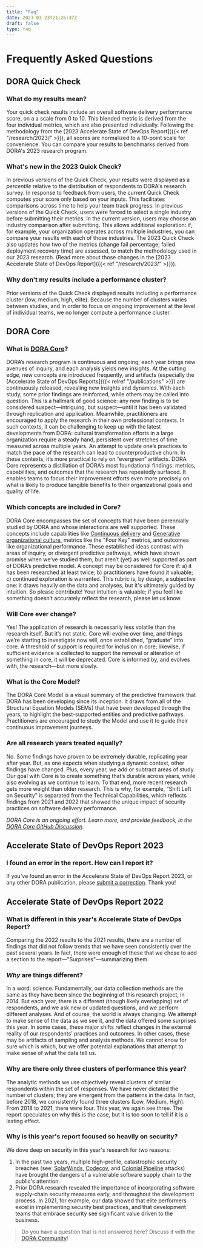 ```yaml
---
title: "Faq"
date: 2023-03-23T21:26:37Z
draft: false
type: faq
---
```


# Frequently Asked Questions

## DORA Quick Check
### What do my results mean?
Your quick check results include an overall software delivery performance score, on a a scale from 0 to 10. This blended metric is derived from the four individual metrics, which are also presented individually. Following the methodology from the [2023 Accelerate State of DevOps Report]({{< ref "/research/2023/" >}}), all scores are normalized to a 10-point scale for convenience. You can compare your results to benchmarks derived from DORA's 2023 research program.

### What's new in the 2023 Quick Check?
In previous versions of the Quick Check, your results were displayed as a _percentile_ relative to the distribution of respondents to DORA's research survey. In response to feedback from users, the current Quick Check computes your score only based on your inputs. This facilitates comparisons across time to help your team track progress. In previous versions of the Quick Check, users were forced to select a single industry before submitting their metrics. In the current version, users may choose an industry comparison after submitting. This allows additional exploration: if, for example, your organization operates across multiple industries, you can compare your results with each of those industries. The 2023 Quick Check also updates how two of the metrics (change fail percentage; failed deployment recovery time) are assessed, to match the methodology used in our 2023 research. (Read more about those changes in the [2023 Accelerate State of DevOps Report]({{< ref "/research/2023/" >}})).

### Why don't my results include a performance cluster?
Prior versions of the Quick Check displayed results including a performance cluster (low, medium, high, elite). Because the number of clusters varies between studies, and in order to focus on ongoing improvement at the level of individual teams, we no longer compute a performance cluster.

## DORA Core
### What is [DORA Core](/core/)?
DORA’s research program is continuous and ongoing; each year brings new avenues of inquiry, and each analysis yields new insights. At the cutting edge, new concepts are introduced frequently, and artifacts (especially the [Accelerate State of DevOps Reports]({{< relref "/publications" >}}) are continuously released, revealing new insights and dynamics. With each study, some prior findings are reinforced, while others may be called into question. This is a hallmark of good science: any new finding is to be considered suspect—intriguing, but suspect—until it has been validated through replication and application. Meanwhile, practitioners are encouraged to apply the research in their own professional contexts. In such contexts, it can be challenging to keep up with the latest developments from DORA: cultural transformation efforts in a large organization require a steady hand, persistent over stretches of time measured across multiple years. An attempt to update one’s practices to match the pace of the research can lead to counterproductive churn. In these contexts, it’s more practical to rely on “evergreen” artifacts. DORA Core represents a distillation of DORA’s most foundational findings: metrics, capabilities, and outcomes that the research has repeatedly surfaced. It enables teams to focus their improvement efforts even more precisely on what is likely to produce tangible benefits to their organizational goals and quality of life.

### Which concepts are included in Core?
DORA Core encompasses the set of concepts that have been perennially studied by DORA and whose interactions are well supported. These concepts include capabilities like [Continuous delivery](/capabilities/continuous-delivery) and [Generative organizational culture](/capabilities/generative-organizational-culture), metrics like the "Four Key" metrics, and outcomes like organizational performance. These established ideas contrast with areas of inquiry, or divergent predictive pathways, which have shown promise when we’ve studied them, but aren’t (yet) as well supported as part of DORA’s predictive model. A concept may be considered for Core if: a) it has been researched at least twice; b) practitioners have found it valuable; c) continued exploration is warranted. This rubric is, by design, a subjective one: it draws heavily on the data and analyses, but it's ultimately guided by intuition. So please contribute! Your intuition is valuable; if you feel like something doesn’t accurately reflect the research, please let us know.

### Will Core ever change?
Yes! The application of research is necessarily less volatile than the research itself. But it’s not static. Core will evolve over time, and things we’re starting to investigate now will, once established, “graduate” into core. A threshold of support is required for inclusion in core; likewise, if sufficient evidence is collected to support the removal or alteration of something in core, it will be deprecated. Core is informed by, and evolves with, the research—but more slowly.

### What is the Core Model?
The DORA Core Model is a visual summary of the predictive framework that DORA has been developing since its inception. It draws from all of the Structural Equation Models (SEMs) that have been developed through the years, to highlight the best-supported entities and predictive pathways. Practitioners are encouraged to study the Model and use it to guide their continuous improvement journeys.

### Are all research years treated equally?
No. Some findings have proven to be extremely durable, replicating year after year. But, as one expects when studying a dynamic context, other findings have changed. Plus, every year, we add or subtract areas of study. Our goal with Core is to create something that’s durable across years, while also evolving as we continue to learn. To that end, more recent research gets more weight than older research. This is why, for example, “Shift Left on Security” is separated from the Technical Capabilities, which reflects findings from 2021 and 2022 that showed the unique impact of security practices on software delivery performance.

_DORA Core is an ongoing effort. Learn more, and provide feedback, in the [DORA Core GitHub Discussion](https://github.com/dora-team/dora.dev/discussions/265)._

## Accelerate State of DevOps Report 2023
### I found an error in the report. How can I report it?
If you've found an error in the Accelerate State of DevOps Report 2023, or any other DORA publication, please [submit a correction](/contact/?inquiry_type=Errata&errata_pub=Accelerate+State+of+DevOps+Report+2023). Thank you!

## Accelerate State of DevOps Report 2022
### What is different in this year's Accelerate State of DevOps Report?
Comparing the 2022 results to the 2021 results, there are a number of findings that did not follow trends that we have seen consistently over the past several years. In fact, there were enough of these that we chose to add a section to the report—"Surprises"—summarizing them.

### _Why_ are things different?
In a word: science. Fundamentally, our data collection methods are the same as they have been since the beginning of this research project, in 2014. But each year, there is a different (though likely overlapping) set of respondents, and we ask new or updated questions, and we perform different analyses. And of course, the world is always changing. We attempt to make sense of the data as we see it, and the data offered some surprises this year. In some cases, these major shifts reflect changes in the external reality of our respondents' practices and outcomes. In other cases, these may be artifacts of sampling and analysis methods. We cannot know for sure which is which, but we offer potential explanations that attempt to make sense of what the data tell us.

### Why are there only three clusters of performance this year?
The analytic methods we use objectively reveal clusters of similar respondents within the set of responses. We have never dictated the number of clusters; they are emergent from the patterns in the data. In fact, before 2018, we consistently found three clusters (Low, Medium, High). From 2018 to 2021, there were four. This year, we again see three. The report speculates on why this is the case, but it is too soon to tell if it is a lasting effect.

### Why is this year's report focused so heavily on security?
We dove deep on security in this year's research for two reasons:
1. In the past two years, multiple high-profile, catastrophic security breaches (see: [SolarWinds](https://www.businessinsider.com/solarwinds-hack-explained-government-agencies-cyber-security-2020-12), [Codecov](https://www.reuters.com/technology/codecov-hackers-breached-hundreds-restricted-customer-sites-sources-2021-04-19/), and [Colonial Pipeline](https://www.bloomberg.com/news/articles/2021-06-04/hackers-breached-colonial-pipeline-using-compromised-password) attacks) have brought the dangers of a vulnerable software supply chain to the public's attention.
2. Prior DORA research revealed the importance of incorporating software supply-chain security measures early, and throughout the development process. In 2021, for example, our data showed that elite performers excel in implementing security best practices, and that development teams that embrace security see significant value driven to the business.

> Do you have a question that is not answered here? Discuss it with the [DORA Community](https://dora.community)!
